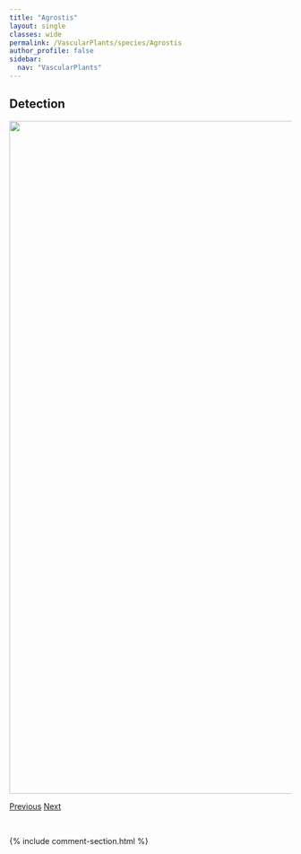 ```yaml
---
title: "Agrostis"
layout: single
classes: wide
permalink: /VascularPlants/species/Agrostis
author_profile: false
sidebar:
  nav: "VascularPlants"
---
```


<h2>Detection</h2>

<a href="https://drive.google.com/uc?export=view&id=1nf6ub2nvW5fYc0asHCSAvb-tRriTpZXE">
<img src="https://drive.google.com/uc?export=view&id=1nf6ub2nvW5fYc0asHCSAvb-tRriTpZXE" height = "1200" width = "800">
</a>


<a href="/DevelopmentWebsite/VascularPlants/species/AgropyronFragileCristatum" class="pagination--pager" title="Agropyron fragile/cristatum">Previous</a> <a href="/DevelopmentWebsite/VascularPlants/species/AgrostisExarata" class="pagination--pager" title="Agrostis exarata">Next</a>

<p>&nbsp;</p>

{% include comment-section.html %}
